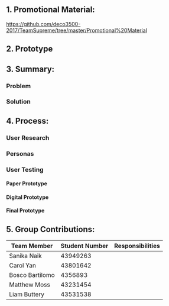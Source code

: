 ## 1. Promotional Material:
https://github.com/deco3500-2017/TeamSupreme/tree/master/Promotional%20Material

## 2. Prototype 

## 3. Summary:
### Problem
### Solution

## 4. Process: 
### User Research 
### Personas
### User Testing
#### Paper Prototype
#### Digital Prototype
#### Final Prototype

## 5. Group Contributions:
Team Member | Student Number | Responsibilities
---------|----------|---------
Sanika Naik | 43949263 | 
Carol Yan | 43801642 |
Bosco Bartilomo | 4356893 |
Matthew Moss | 43231454 |
Liam Buttery | 43531538 |

